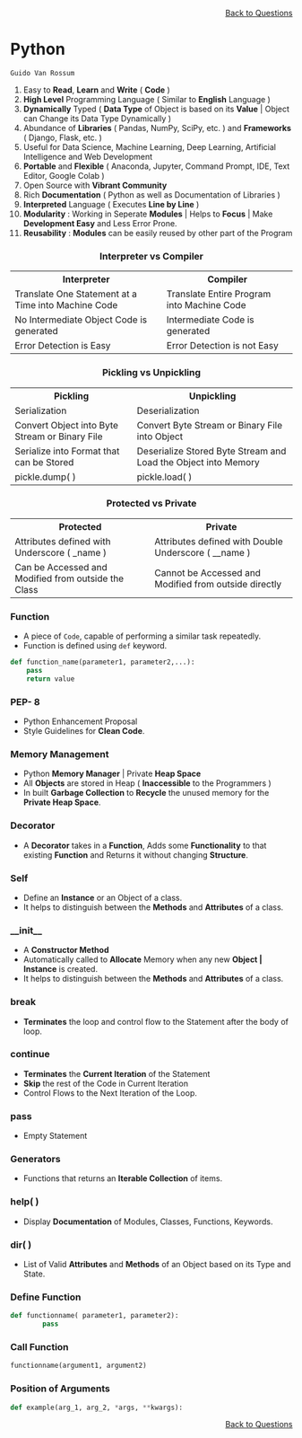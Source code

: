 <p align='right'><a align="right" href="https://github.com/KIRANKUMAR7296/Library/blob/main/Interview.md">Back to Questions</a></p>

# Python

`Guido Van Rossum`

1. Easy to **Read**, **Learn** and **Write** ( **Code** )
2. **High Level** Programming Language ( Similar to **English** Language )
3. **Dynamically** Typed ( **Data Type** of Object is based on its **Value** | Object can Change its Data Type Dynamically )
4. Abundance of **Libraries** ( Pandas, NumPy, SciPy, etc. ) and **Frameworks** ( Django, Flask, etc. )
5. Useful for Data Science, Machine Learning, Deep Learning, Artificial Intelligence and Web Development
6. **Portable** and **Flexible** ( Anaconda, Jupyter, Command Prompt, IDE, Text Editor, Google Colab )
7. Open Source with **Vibrant Community**
8. Rich **Documentation** ( Python as well as Documentation of Libraries )
9. **Interpreted** Language ( Executes **Line by Line** )
10. **Modularity** : Working in Seperate **Modules** | Helps to **Focus** | Make **Development Easy** and Less Error Prone.
11. **Reusability** : **Modules** can be easily reused by other part of the Program

<h3 align="center">Interpreter vs Compiler</h3>

<table align="center">
        <tr>
                <th>Interpreter</th>
                <th>Compiler</th>
        </tr>
        <tr>
                <td>Translate One Statement at a Time into Machine Code</td>
                <td>Translate Entire Program into Machine Code</td>
        </tr>      
         <tr>
                <td>No Intermediate Object Code is generated</td>
                <td>Intermediate Code is generated</td>
        </tr>    
        <tr>
                <td>Error Detection is Easy</td>
                <td>Error Detection is not Easy</td>
        </tr>
</table>      

<h3 align="center">Pickling vs Unpickling</h3>

<table align="center">
        <tr>
                <th>Pickling</th>
                <th>Unpickling</th>
        </tr>
        <tr>
                <td>Serialization</td>
                <td>Deserialization</td>
        </tr>
        <tr>
                <td>Convert Object into Byte Stream or Binary File </td>
                <td>Convert Byte Stream or Binary File into Object </td>
        </tr>
         <tr>
                <td>Serialize into Format that can be Stored</td>
                <td>Deserialize Stored Byte Stream and Load the Object into Memory</td>
        </tr>    
         <tr>
                <td>pickle.dump( )</td>
                <td>pickle.load( )</td>
        </tr>   
</table>      

<h3 align="center">Protected vs Private</h3>

<table align="center">
        <tr>
                <th>Protected</th>
                <th>Private</th>
        </tr>
        <tr>
                <td>Attributes defined with Underscore ( _name )</td>
                <td>Attributes defined with Double Underscore ( __name )</td>
        </tr>      
         <tr>
                <td>Can be Accessed and Modified from outside the Class</td>
                <td>Cannot be Accessed and Modified from outside directly</td>
        </tr>               
</table>

### Function
- A piece of `Code`, capable of performing a similar task repeatedly.
- Function is defined using `def` keyword.

```python
def function_name(parameter1, parameter2,...):
    pass
    return value
```

### PEP- 8
- Python Enhancement Proposal
- Style Guidelines for **Clean Code**.

### Memory Management 
- Python **Memory Manager** | Private **Heap Space**
- All **Objects** are stored in Heap ( **Inaccessible** to the Programmers )
- In built **Garbage Collection** to **Recycle** the unused memory for the **Private Heap Space**.

### Decorator
- A **Decorator** takes in a **Function**, Adds some **Functionality** to that existing **Function** and Returns it without changing **Structure**.

### Self
- Define an **Instance** or an Object of a class.
- It helps to distinguish between the **Methods** and **Attributes** of a class.

### \_\_init\_\_
- A **Constructor Method**
- Automatically called to **Allocate** Memory when any new **Object | Instance** is created.
- It helps to distinguish between the **Methods** and **Attributes** of a class.

### break
- **Terminates** the loop and control flow to the Statement after the body of loop.

### continue
- **Terminates** the **Current Iteration** of the Statement
- **Skip** the rest of the Code in Current Iteration
- Control Flows to the Next Iteration of the Loop.

### pass
- Empty Statement 

### Generators
- Functions that returns an **Iterable Collection** of items.

### help( )
- Display **Documentation** of Modules, Classes, Functions, Keywords.

### dir( )
- List of Valid **Attributes** and **Methods** of an Object based on its Type and State.

### Define Function

``` Python
def functionname( parameter1, parameter2):
        pass
```        

### Call Function

```Python
functionname(argument1, argument2)
```

### Position of Arguments

```Python
def example(arg_1, arg_2, *args, **kwargs):
```

<p align='right'><a align="right" href="https://github.com/KIRANKUMAR7296/Library/blob/main/Interview.md">Back to Questions</a></p>
